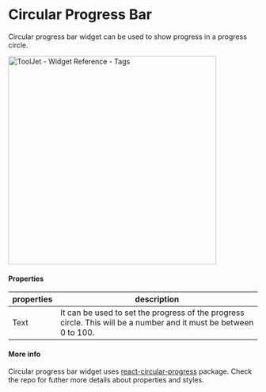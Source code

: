 # Circular Progress Bar

Circular progress bar widget can be used to show progress in a progress circle.

<img class="screenshot-full" src="/img/widgets/circular-progressbar/circular-progress.gif" alt="ToolJet - Widget Reference - Tags" height="420"/>

#### Properties

| properties      | description |
| ----------- | ----------- |
| Text | It can be used to set the progress of the progress circle. This will be a number and it must be between 0 to 100.|

#### More info

Circular progress bar widget uses [react-circular-progress](https://github.com/kevinsqi/react-circular-progressbar) package. Check the repo for futher more details about properties and styles.